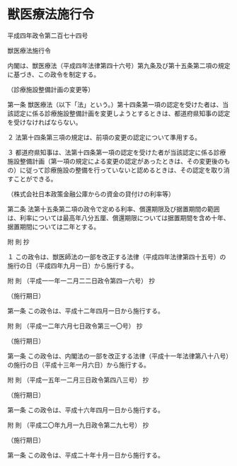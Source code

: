 # 獣医療法施行令

平成四年政令第二百七十四号

獣医療法施行令

内閣は、獣医療法（平成四年法律第四十六号）第九条及び第十五条第二項の規定に基づき、この政令を制定する。

（診療施設整備計画の変更等）

第一条 獣医療法（以下「法」という。）第十四条第一項の認定を受けた者は、当該認定に係る診療施設整備計画を変更しようとするときは、都道府県知事の認定を受けなければならない。

２ 法第十四条第三項の規定は、前項の変更の認定について準用する。

３ 都道府県知事は、法第十四条第一項の認定を受けた者が当該認定に係る診療施設整備計画（第一項の規定による変更の認定があったときは、その変更後のもの）に従って診療施設の整備を行っていないと認めるときは、その認定を取り消すことができる。

（株式会社日本政策金融公庫からの資金の貸付けの利率等）

第二条 法第十五条第二項の政令で定める利率、償還期限及び据置期間の範囲は、利率については最高年八分五厘、償還期限については据置期間を含め十年、据置期間については二年とする。

附 則 抄

１ この政令は、獣医師法の一部を改正する法律（平成四年法律第四十五号）の施行の日（平成四年九月一日）から施行する。

附 則 （平成一一年一二月二二日政令第四一六号） 抄

（施行期日）

第一条 この政令は、平成十二年四月一日から施行する。

附 則 （平成一二年六月七日政令第三一〇号） 抄

（施行期日）

第一条 この政令は、内閣法の一部を改正する法律（平成十一年法律第八十八号）の施行の日（平成十三年一月六日）から施行する。

附 則 （平成一五年一二月三日政令第四八三号） 抄

（施行期日）

第一条 この政令は、平成十六年四月一日から施行する。

附 則 （平成二〇年九月一九日政令第二九七号） 抄

（施行期日）

第一条 この政令は、平成二十年十月一日から施行する。
